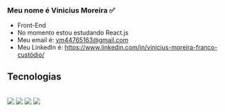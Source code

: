 ### Meu nome é Vinicius Moreira ✅

-  Front-End
-  No momento estou estudando React.js
-  Meu email é: vm44765163@gmail.com
-  Meu LinkedIn é: https://www.linkedin.com/in/vinicius-moreira-franco-custódio/

## Tecnologias
<div style="display:inline_block"><br/>
  <img align="center" src="https://img.shields.io/badge/HTML5-E34F26?style=for-the-badge&logo=html5&logoColor=white"/>
  <img align="center" src="https://img.shields.io/badge/CSS3-1572B6?style=for-the-badge&logo=css3&logoColor=white"/>
   <img align="center" src="https://img.shields.io/badge/JavaScript-323330?style=for-the-badge&logo=javascript&logoColor=F7DF1E"/>
   <img align="center" src="https://img.shields.io/badge/React-20232A?style=for-the-badge&logo=react&logoColor=61DAFB"/>
</div>
